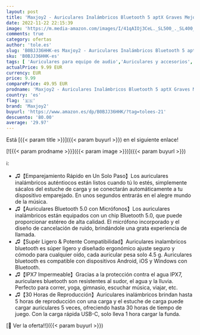 ```yaml
---
layout: post
title: 'Maxjoy2 - Auriculares Inalámbricos Bluetooth 5 aptX Graves Mejorados Auriculares Inalambricos con Microfono Reproducci 30 Horas In-Ear Earbuds IPX7 Impermeable Headphones  Control Táctil para iPhone y Android'
date: 2022-11-22 22:15:39
image: 'https://m.media-amazon.com/images/I/41qAIOj3CeL._SL500_._SL400_.jpg'
comments: true
category: ofertas
author: 'tole.es'
slug: 'B0BJJ36HHK-es Maxjoy2 - Auriculares Inalámbricos Bluetooth 5 aptX Graves...'
sku: 'B0BJJ36HHK-es'
tags: [ 'Auriculares para equipo de audio','Auriculares y accesorios','Electrónica','android','maxjoy2','🇪🇸', ]
actualPrice: 9.99 EUR
currency: EUR
price: 9.99
comparePrice: 49.95 EUR
prodname: 'Maxjoy2 - Auriculares Inalámbricos Bluetooth 5 aptX Graves Mejorados Auriculares Inalambricos con Microfono Reproducci 30 Horas In-Ear Earbuds IPX7 Impermeable Headphones  Control Táctil para iPhone y Android'
country: 'es'
flag: '🇪🇸'
brand: 'Maxjoy2'
buyurl: 'https://www.amazon.es/dp/B0BJJ36HHK/?tag=tolees-21'
descuento: '80.00'
average: '29.97'
---
```


Está [{{< param title >}}]({{< param buyurl >}}) en el siguiente enlace!

[![{{< param prodname >}}]({{< param image >}})]({{< param buyurl >}})

ℹ️:

- ♫【Emparejamiento Rápido en Un Solo Paso】Los auriculares inalámbricos auténtiocos están listos cuando tú lo estés, simplemente sácalos del estuche de carga y se conectarán automáticamente a tu dispositivo emparejado. En unos segundos entrarás en el alegre mundo de la música.
- ♫【Auriculares Bluetooth 5.0 con Micrófonos】Los auriculares inalámbricos están equipados con un chip Bluetooth 5.0, que puede proporcionar estéreo de alta calidad. El micrófono incorporado y el diseño de cancelación de ruido, brindándole una grata experiencia de llamada.
- ♫【Supér Ligero & Potente Compatibilidad】Auriculares inalambricos bluetooth es súper ligero y diseñado ergonómico ajuste seguro y cómodo para cualquier oído, cada auricular pesa solo 4.5 g. Auriculares bluetooth es compatible con dispositivos Android, iOS y Windows con Bluetooth.
- ♫【IPX7 Impermeable】Gracias a la protección contra el agua IPX7, auriculares bluetooth son resistentes al sudor, el agua y la lluvia. Perfecto para correr, yoga, gimnasio, escuchar música, viajar, etc.
- ♫【30 Horas de Reproducción】Auriculares inalámbricos brindan hasta 5 horas de reproducción con una carga y el estuche de carga puede cargar auriculares 5 veces, ofreciendo hasta 30 horas de tiempo de juego. Con la carga rápida USB-C, solo lleva 1 hora cargar la funda.

[🛒 Ver la oferta!!]({{< param buyurl >}})
